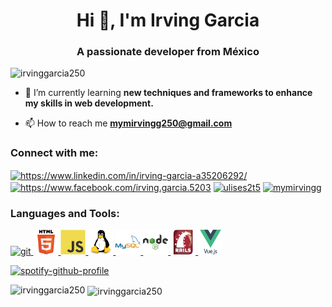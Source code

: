 <h1 align="center">Hi 👋, I'm Irving Garcia</h1>
<h3 align="center">A passionate developer from México</h3>

<p align="left"> <img src="https://komarev.com/ghpvc/?username=irvinggarcia250&label=Profile%20views&color=0e75b6&style=flat" alt="irvinggarcia250" /> </p>

- 🌱 I’m currently learning **new techniques and frameworks to enhance my skills in web development.**

- 📫 How to reach me **mymirvingg250@gmail.com**

<h3 align="left">Connect with me:</h3>
<p align="left">
<a href="https://www.linkedin.com/in/irving-garcia-a35206292/" target="blank"><img align="center" src="https://raw.githubusercontent.com/rahuldkjain/github-profile-readme-generator/master/src/images/icons/Social/linked-in-alt.svg" alt="https://www.linkedin.com/in/irving-garcia-a35206292/" height="30" width="40" /></a>
<a href="https://www.facebook.com/irving.garcia.5203/" target="blank"><img align="center" src="https://raw.githubusercontent.com/rahuldkjain/github-profile-readme-generator/master/src/images/icons/Social/facebook.svg" alt="https://www.facebook.com/irving.garcia.5203" height="30" width="40" /></a>
<a href="https://instagram.com/ulises2t5" target="blank"><img align="center" src="https://raw.githubusercontent.com/rahuldkjain/github-profile-readme-generator/master/src/images/icons/Social/instagram.svg" alt="ulises2t5" height="30" width="40" /></a>
<a href="https://discord.gg/mymirvingg" target="blank"><img align="center" src="https://raw.githubusercontent.com/rahuldkjain/github-profile-readme-generator/master/src/images/icons/Social/discord.svg" alt="mymirvingg" height="30" width="40" /></a>
</p>

<h3 align="left">Languages and Tools:</h3>
<p align="left"> <a href="https://git-scm.com/" target="_blank" rel="noreferrer"> <img src="https://www.vectorlogo.zone/logos/git-scm/git-scm-icon.svg" alt="git" width="40" height="40"/> </a> <a href="https://www.w3.org/html/" target="_blank" rel="noreferrer"> <img src="https://raw.githubusercontent.com/devicons/devicon/master/icons/html5/html5-original-wordmark.svg" alt="html5" width="40" height="40"/> </a> <a href="https://developer.mozilla.org/en-US/docs/Web/JavaScript" target="_blank" rel="noreferrer"> <img src="https://raw.githubusercontent.com/devicons/devicon/master/icons/javascript/javascript-original.svg" alt="javascript" width="40" height="40"/> </a> <a href="https://www.linux.org/" target="_blank" rel="noreferrer"> <img src="https://raw.githubusercontent.com/devicons/devicon/master/icons/linux/linux-original.svg" alt="linux" width="40" height="40"/> </a> <a href="https://www.mysql.com/" target="_blank" rel="noreferrer"> <img src="https://raw.githubusercontent.com/devicons/devicon/master/icons/mysql/mysql-original-wordmark.svg" alt="mysql" width="40" height="40"/> </a> <a href="https://nodejs.org" target="_blank" rel="noreferrer"> <img src="https://raw.githubusercontent.com/devicons/devicon/master/icons/nodejs/nodejs-original-wordmark.svg" alt="nodejs" width="40" height="40"/> </a> <a href="https://rubyonrails.org" target="_blank" rel="noreferrer"> <img src="https://raw.githubusercontent.com/devicons/devicon/master/icons/rails/rails-original-wordmark.svg" alt="rails" width="40" height="40"/> </a> <a href="https://vuejs.org/" target="_blank" rel="noreferrer"> <img src="https://raw.githubusercontent.com/devicons/devicon/master/icons/vuejs/vuejs-original-wordmark.svg" alt="vuejs" width="40" height="40"/> </a> </p>

[![spotify-github-profile](https://spotify-github-profile.vercel.app/api/view?uid=ooqeks9j6fvhf0edbves98tou&cover_image=true&theme=novatorem&show_offline=true&background_color=121212&interchange=true&bar_color=53b14f&bar_color_cover=false)](https://spotify-github-profile.vercel.app/api/view?uid=ooqeks9j6fvhf0edbves98tou&redirect=true)



<img align="left" src="https://github-readme-stats.vercel.app/api/top-langs?username=irvinggarcia250&show_icons=true&locale=en&layout=compact" alt="irvinggarcia250" /><p>&nbsp;<img align="center" src="https://github-readme-stats.vercel.app/api?username=irvinggarcia250&show_icons=true&locale=en" alt="irvinggarcia250" />

